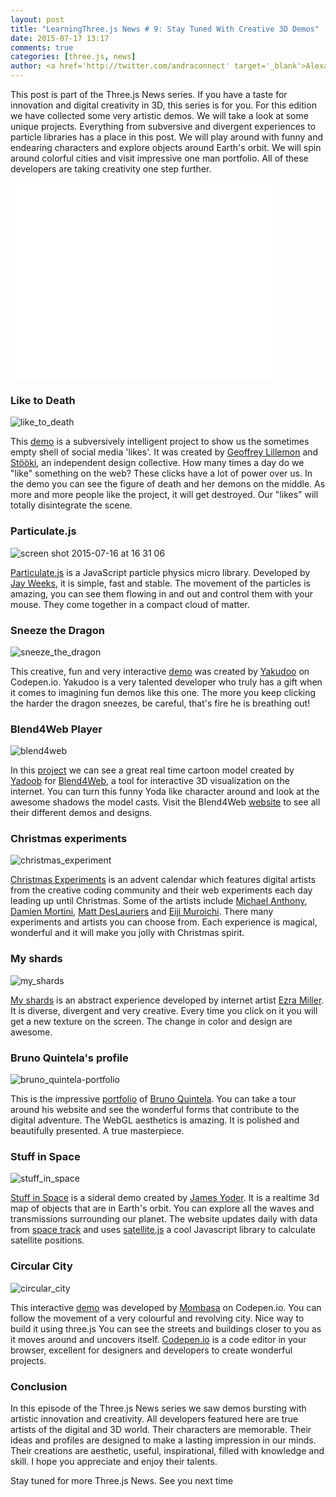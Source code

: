 ```yaml
---
layout: post
title: "LearningThree.js News # 9: Stay Tuned With Creative 3D Demos"
date: 2015-07-17 13:17
comments: true
categories: [three.js, news]
author: <a href='http://twitter.com/andraconnect' target='_blank'>Alexandra Etienne</a> and <a href='http://twitter.com/jerome_etienne' target='_blank'>Jerome Etienne</a>
---
```


This post is part of the Three.js News series. If you have a taste for innovation and digital creativity in 3D, this series is for you. For this edition we have collected some very artistic demos. We will take a look at some unique projects. Everything from subversive and divergent experiences to particle libraries has a place in this post. We will play around with funny and endearing characters and explore objects around Earth's orbit. We will spin around colorful cities and visit impressive one man portfolio. All of these developers are taking creativity one step further. 

<iframe width="420" height="315" src="//www.youtube.com/embed/1Z-EEEggGFM" frameborder="0" allowfullscreen></iframe>

<!-- more -->

### Like to Death 
![like_to_death](/data/2015-07-17-learningthree-dot-js-news-number-9-stay-tuned-with-creative-3d-demos/screenshots/like_to_death.jpg)

This [demo](http://www.liketodeath.com/) is a subversively intelligent project to show us the sometimes empty shell of social media 'likes'. It was created by [Geoffrey Lillemon](http://www.geoffreylillemon.com/website/) and [Stööki](http://www.stooki.co.uk/), an independent design collective. How many times a day do we "like" something on the web? These clicks have a lot of power over us. In the demo you can see the figure of death and her demons on the middle. As more and more people like the project, it will get destroyed. Our "likes" will totally disintegrate the scene. 

### Particulate.js 
![screen shot 2015-07-16 at 16 31 06](/data/2015-07-17-learningthree-dot-js-news-number-9-stay-tuned-with-creative-3d-demos/screenshots/particulatejs.jpg)

[Particulate.js](http://particulatejs.org/) is a JavaScript particle physics micro library. Developed by [Jay Weeks](https://twitter.com/jpweeks/), it is simple, fast and stable. The movement of the particles is amazing, you can see them flowing in and out and control them with your mouse. They come together in a compact cloud of matter. 

### Sneeze the Dragon
![sneeze_the_dragon](/data/2015-07-17-learningthree-dot-js-news-number-9-stay-tuned-with-creative-3d-demos/screenshots/sneeze_the_dragon.jpg)

This creative, fun and very interactive [demo](http://codepen.io/Yakudoo/pen/yNjRRL) was created by [Yakudoo](https://twitter.com/yakudoo) on Codepen.io. Yakudoo is a very talented developer who truly has a gift when it comes to imagining fun demos like this one. The more you keep clicking the harder the dragon sneezes, be careful, that's fire he is breathing out! 

### Blend4Web Player 
![blend4web](/data/2015-07-17-learningthree-dot-js-news-number-9-stay-tuned-with-creative-3d-demos/screenshots/blend4web.jpg)

In this [project](https://72b997d8354420ca04edc7734b26b346e696c605.googledrive.com/host/0B7Ss2VkVPiUHOE9SMjdlaHFQSmM) we can see a great real time cartoon model created by [Yadoob](https://twitter.com/_Yadoob) for [Blend4Web](https://twitter.com/blend4web),  a tool for interactive 3D visualization on the internet. You can turn this funny Yoda like character around and look at the awesome shadows the model casts. Visit the Blend4Web [website](https://www.blend4web.com/en/) to see all their different demos and designs. 

### Christmas experiments 
![christmas_experiment](/data/2015-07-17-learningthree-dot-js-news-number-9-stay-tuned-with-creative-3d-demos/screenshots/christmas_experiment.jpg)

[Christmas Experiments](http://christmasexperiments.com/experiments/7) is an advent calendar which features digital artists from the creative coding community and their web experiments each day leading up until Christmas. Some of the artists include [Michael Anthony](https://twitter.com/michaeltheory), [Damien Mortini](https://twitter.com/dmmn_), [Matt DesLauriers](https://twitter.com/mattdesl) and [Eiji Muroichi](https://twitter.com/muroicci). There many experiments and artists you can choose from. Each experience is magical, wonderful and it will make you jolly with Christmas spirit. 

### My shards
![my_shards](/data/2015-07-17-learningthree-dot-js-news-number-9-stay-tuned-with-creative-3d-demos/screenshots/my_shards.jpg)

[My shards](http://myshards.com/?utm_content=buffer42e96&utm_medium=social&utm_source=twitter.com&utm_campaign=buffer) is an abstract experience developed by internet artist [Ezra Miller](http://ezramiller.biz/). It is diverse, divergent and very creative. Every time you click on it you will get a new texture on the screen. The change in color and design are awesome.

### Bruno Quintela's profile 
![bruno_quintela-portfolio](/data/2015-07-17-learningthree-dot-js-news-number-9-stay-tuned-with-creative-3d-demos/screenshots/bruno_quintela_portfolio.jpg)

This is the impressive [portfolio](http://brunoquintela.com/) of [Bruno Quintela](https://twitter.com/bruno_quintela). You can take a tour around his website and see the wonderful forms that contribute to the digital adventure. The WebGL aesthetics is amazing. It is polished and beautifully presented. A true masterpiece. 

### Stuff in Space 
![stuff_in_space](/data/2015-07-17-learningthree-dot-js-news-number-9-stay-tuned-with-creative-3d-demos/screenshots/stuff_in_space.jpg)

[Stuff in Space](http://stuffin.space/) is a sideral demo created by [James Yoder](https://github.com/jeyoder). It is a realtime 3d map of objects that are in Earth's orbit. You can explore  all the waves and transmissions surrounding our planet. The website updates daily with data from [space track](https://www.space-track.org/auth/login) and uses [satellite.js](https://github.com/shashwatak/satellite-js) a cool Javascript library to calculate satellite positions. 

### Circular City 
![circular_city](/data/2015-07-17-learningthree-dot-js-news-number-9-stay-tuned-with-creative-3d-demos/screenshots/circular_city.jpg)

This interactive [demo](http://codepen.io/Mombasa/pen/NqMMLX/) was developed by [Mombasa](http://codepen.io/Mombasa/) on Codepen.io. You can follow the movement of  a very colourful and revolving city. Nice way to build it using three.js You can see the streets and buildings closer to you as it moves around and uncovers itself. [Codepen.io](http://codepen.io/) is a code editor in your browser, excellent for designers and developers to create wonderful projects. 

### Conclusion 
In this episode of the Three.js News series we saw demos bursting with artistic innovation and creativity. All developers featured here are true artists of the digital and 3D world. Their characters are memorable. Their ideas and profiles are designed to make a lasting impression in our minds. Their creations are aesthetic, useful, inspirational, filled with knowledge and skill. I hope you appreciate and enjoy their talents. 

Stay tuned for more Three.js News. See you next time

